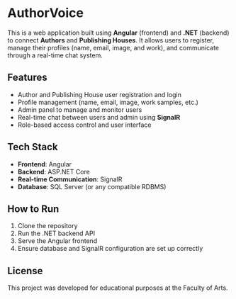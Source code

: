 # AuthorVoice

This is a web application built using **Angular** (frontend) and **.NET** (backend) to connect **Authors** and **Publishing Houses**. It allows users to register, manage their profiles (name, email, image, and work), and communicate through a real-time chat system.

## Features

- Author and Publishing House user registration and login
- Profile management (name, email, image, work samples, etc.)
- Admin panel to manage and monitor users
- Real-time chat between users and admin using **SignalR**
- Role-based access control and user interface

## Tech Stack

- **Frontend**: Angular
- **Backend**: ASP.NET Core
- **Real-time Communication**: SignalR
- **Database**: SQL Server (or any compatible RDBMS)

## How to Run

1. Clone the repository
2. Run the .NET backend API
3. Serve the Angular frontend
4. Ensure database and SignalR configuration are set up correctly

## License

This project was developed for educational purposes at the Faculty of Arts.
